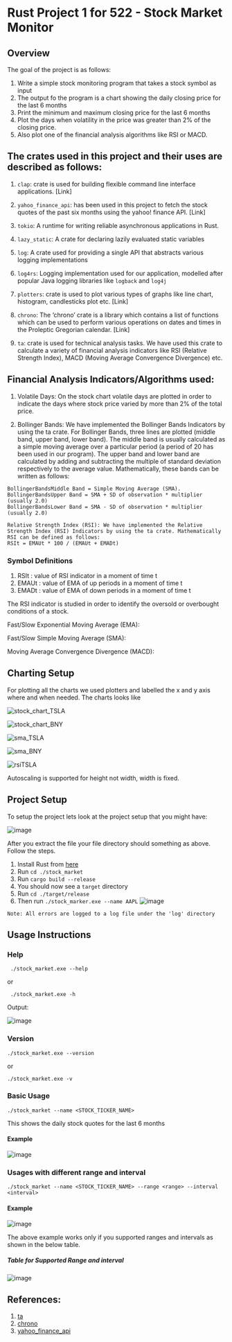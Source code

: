 # Rust Project 1 for 522 - Stock Market Monitor

## Overview 

The goal of the project is as follows:
1. Write a simple stock monitoring program that takes a stock symbol as input
2. The output fo the program is a chart showing the daily closing price for the last 6 months
3. Print the minimum and maximum closing price for the last 6 months 
4. Plot the days when volatility in the price was greater than 2% of the closing price.
5. Also plot one of the financial analysis algorithms like RSI or MACD.

## The crates used in this project and their uses are described as follows:

  1. `clap`: crate is used for building flexible command line interface applications. [Link]
  
  2. `yahoo_finance_api`:  has been used in this project to fetch the stock quotes of the past six months using the yahoo! finance API. [Link]
  
  3. `tokio`: A runtime for writing reliable asynchronous applications in Rust.
  
  4. `lazy_static`: A crate for declaring lazily evaluated static variables
  
  5. `log`: A crate used for providing a single API that abstracts various logging implementations
  
  6. `log4rs`: Logging implementation used for our application, modelled after popular Java logging libraries like `logback` and `log4j`
  
  7. `plotters`:  crate is used to plot various types of graphs like line chart, histogram, candlesticks plot etc. [Link]
  
  8. `chrono`: The ‘chrono’ crate is a library which contains a list of functions which can be used to perform various operations on dates and times in the Proleptic Gregorian calendar. [Link] 
  
  9. `ta`: crate is used for technical analysis tasks. We have used this crate to calculate a variety of financial analysis indicators like RSI (Relative Strength   Index), MACD (Moving Average Convergence Divergence) etc.


## Financial Analysis Indicators/Algorithms used:

1. Volatile Days: On the stock chart volatile days are plotted in order to indicate the days where stock price varied by more than 2% of the total price.

2. Bollinger Bands: We have implemented the Bollinger Bands Indicators by using the ta crate. For Bollinger Bands, three lines are plotted (middle band, upper band, lower band). The middle band is usually calculated as a simple moving average over a particular period (a period of 20 has been used in our program). The upper band and lower band are calculated by adding and subtracting the multiple of standard deviation respectively to the average value. Mathematically, these bands can be written as follows: 


```
BollingerBandsMiddle Band = Simple Moving Average (SMA).
BollingerBandsUpper Band = SMA + SD of observation * multiplier (usually 2.0)
BollingerBandsLower Band = SMA - SD of observation * multiplier (usually 2.0)

Relative Strength Index (RSI): We have implemented the Relative Strength Index (RSI) Indicators by using the ta crate. Mathematically RSI can be defined as follows:
RSIt = EMAUt * 100 / (EMAUt + EMADt)
```


### Symbol Definitions

1. RSIt : value of RSI indicator in a moment of time t
2. EMAUt : value of EMA of up periods in a moment of time t
3. EMADt : value of EMA of down periods in a moment of time t

The RSI indicator is studied in order to identify the oversold or overbought conditions of a stock.

Fast/Slow Exponential Moving Average (EMA):

Fast/Slow Simple Moving Average (SMA):

Moving Average Convergence Divergence (MACD):

## Charting Setup

For plotting all the charts we used plotters and labelled the x and y axis where and when needed.
The charts looks like 

![stock_chart_TSLA](https://github.com/user-attachments/assets/afc0b38d-afe9-4aa6-9d2d-ea325377133a)

![stock_chart_BNY](https://github.com/user-attachments/assets/2602b544-ffc0-4582-9fa9-a21f52faa18b)

![sma_TSLA](https://github.com/user-attachments/assets/d8327974-b596-4c3e-a67e-792074a4ab68)

![sma_BNY](https://github.com/user-attachments/assets/341217f6-5fcf-4b18-a603-b17d0b1178a2)


![rsiTSLA](https://github.com/user-attachments/assets/4fc46294-a1e7-4c5f-882f-20b5be03abd2)



Autoscaling is supported for height not width, width is fixed.


## Project Setup
To setup the project lets look at the project setup that you might have:

![image](https://github.com/user-attachments/assets/e4e89dfa-0567-4f46-9064-735ff605ba18)

After you extract the file your file directory should something as above. Follow the steps.

1. Install Rust from [here](https://www.rust-lang.org/tools/install)
2. Run  `cd ./stock_market`
3. Run `cargo build --release`
4. You should now see a `target` directory
5. Run  `cd ./target/release`
6. Then run `./stock_marker.exe --name AAPL`
![image](https://github.com/user-attachments/assets/b8148f23-519c-4c1f-a3c9-bddbbb7075c8)

`Note: All errors are logged to a log file under the 'log' directory`


## Usage Instructions
### Help
```
 ./stock_market.exe --help
```
or 

```
 ./stock_market.exe -h
```
Output:

![image](https://github.com/user-attachments/assets/91fc9570-894a-4523-a6a7-4823225e4070)

### Version
```
./stock_market.exe --version
```
or 
```
./stock_market.exe -v
```
### Basic Usage
```
./stock_market --name <STOCK_TICKER_NAME>
```
This shows the daily stock quotes for the last 6 months
#### Example
![image](https://github.com/user-attachments/assets/cf07acfc-1d69-406e-80b7-a7f331053888)

### Usages with different range and interval
```
./stock_market --name <STOCK_TICKER_NAME> --range <range> --interval <interval>
```
#### Example
![image](https://github.com/user-attachments/assets/c09a6e1e-3c50-4647-947f-792d39fa48a0)

The above example works only if you supported ranges and intervals as shown in the below table.
##### Table for Supported Range and interval 
![image](https://github.com/user-attachments/assets/b6c952ed-dd8a-4f6f-a4fd-8c102faf6d5a)


## References:
1. [ta](https://docs.rs/ta/0.5.0/ta/)
2. [chrono](https://crates.io/crates/chrono)
3. [yahoo_finance_api](https://crates.io/crates/yahoo_finance_api)


